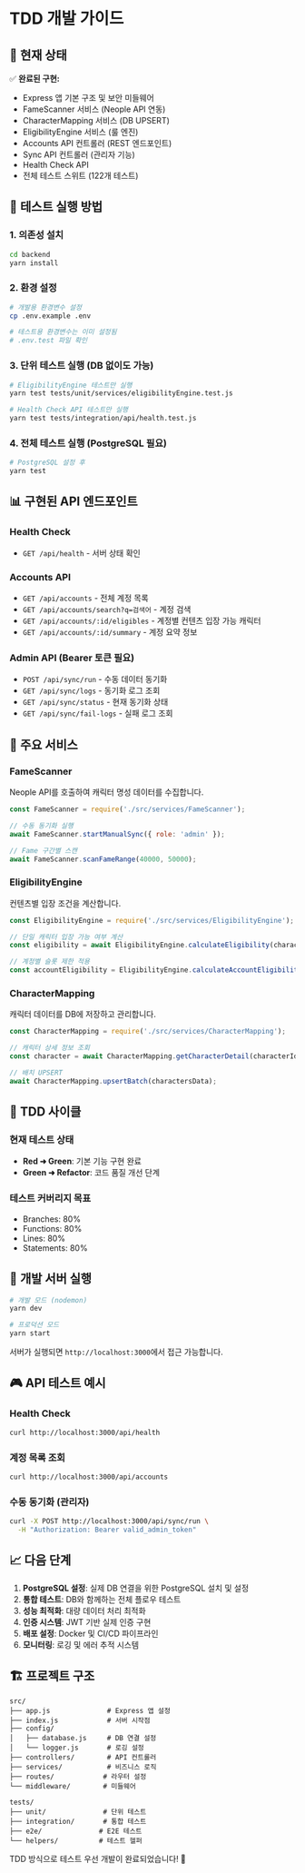 # TDD 개발 가이드

## 🎯 현재 상태

✅ **완료된 구현:**
- Express 앱 기본 구조 및 보안 미들웨어
- FameScanner 서비스 (Neople API 연동)
- CharacterMapping 서비스 (DB UPSERT)
- EligibilityEngine 서비스 (룰 엔진)
- Accounts API 컨트롤러 (REST 엔드포인트)
- Sync API 컨트롤러 (관리자 기능)
- Health Check API
- 전체 테스트 스위트 (122개 테스트)

## 🧪 테스트 실행 방법

### 1. 의존성 설치
```bash
cd backend
yarn install
```

### 2. 환경 설정
```bash
# 개발용 환경변수 설정
cp .env.example .env

# 테스트용 환경변수는 이미 설정됨
# .env.test 파일 확인
```

### 3. 단위 테스트 실행 (DB 없이도 가능)
```bash
# EligibilityEngine 테스트만 실행
yarn test tests/unit/services/eligibilityEngine.test.js

# Health Check API 테스트만 실행  
yarn test tests/integration/api/health.test.js
```

### 4. 전체 테스트 실행 (PostgreSQL 필요)
```bash
# PostgreSQL 설정 후
yarn test
```

## 📊 구현된 API 엔드포인트

### Health Check
- `GET /api/health` - 서버 상태 확인

### Accounts API
- `GET /api/accounts` - 전체 계정 목록
- `GET /api/accounts/search?q=검색어` - 계정 검색
- `GET /api/accounts/:id/eligibles` - 계정별 컨텐츠 입장 가능 캐릭터
- `GET /api/accounts/:id/summary` - 계정 요약 정보

### Admin API (Bearer 토큰 필요)
- `POST /api/sync/run` - 수동 데이터 동기화
- `GET /api/sync/logs` - 동기화 로그 조회
- `GET /api/sync/status` - 현재 동기화 상태
- `GET /api/sync/fail-logs` - 실패 로그 조회

## 🔧 주요 서비스

### FameScanner
Neople API를 호출하여 캐릭터 명성 데이터를 수집합니다.
```javascript
const FameScanner = require('./src/services/FameScanner');

// 수동 동기화 실행
await FameScanner.startManualSync({ role: 'admin' });

// Fame 구간별 스캔
await FameScanner.scanFameRange(40000, 50000);
```

### EligibilityEngine  
컨텐츠별 입장 조건을 계산합니다.
```javascript
const EligibilityEngine = require('./src/services/EligibilityEngine');

// 단일 캐릭터 입장 가능 여부 계산
const eligibility = await EligibilityEngine.calculateEligibility(character);

// 계정별 슬롯 제한 적용
const accountEligibility = EligibilityEngine.calculateAccountEligibility(characters);
```

### CharacterMapping
캐릭터 데이터를 DB에 저장하고 관리합니다.
```javascript
const CharacterMapping = require('./src/services/CharacterMapping');

// 캐릭터 상세 정보 조회
const character = await CharacterMapping.getCharacterDetail(characterId);

// 배치 UPSERT
await CharacterMapping.upsertBatch(charactersData);
```

## 🧪 TDD 사이클

### 현재 테스트 상태
- **Red ➜ Green**: 기본 기능 구현 완료
- **Green ➜ Refactor**: 코드 품질 개선 단계

### 테스트 커버리지 목표
- Branches: 80%
- Functions: 80% 
- Lines: 80%
- Statements: 80%

## 🚀 개발 서버 실행

```bash
# 개발 모드 (nodemon)
yarn dev

# 프로덕션 모드
yarn start
```

서버가 실행되면 `http://localhost:3000`에서 접근 가능합니다.

## 🎮 API 테스트 예시

### Health Check
```bash
curl http://localhost:3000/api/health
```

### 계정 목록 조회
```bash
curl http://localhost:3000/api/accounts
```

### 수동 동기화 (관리자)
```bash
curl -X POST http://localhost:3000/api/sync/run \
  -H "Authorization: Bearer valid_admin_token"
```

## 📈 다음 단계

1. **PostgreSQL 설정**: 실제 DB 연결을 위한 PostgreSQL 설치 및 설정
2. **통합 테스트**: DB와 함께하는 전체 플로우 테스트  
3. **성능 최적화**: 대량 데이터 처리 최적화
4. **인증 시스템**: JWT 기반 실제 인증 구현
5. **배포 설정**: Docker 및 CI/CD 파이프라인
6. **모니터링**: 로깅 및 에러 추적 시스템

## 🏗️ 프로젝트 구조

```
src/
├── app.js              # Express 앱 설정
├── index.js            # 서버 시작점
├── config/
│   ├── database.js     # DB 연결 설정
│   └── logger.js       # 로깅 설정
├── controllers/        # API 컨트롤러
├── services/           # 비즈니스 로직
├── routes/            # 라우터 설정
└── middleware/        # 미들웨어

tests/
├── unit/              # 단위 테스트
├── integration/       # 통합 테스트
├── e2e/              # E2E 테스트
└── helpers/          # 테스트 헬퍼
```

TDD 방식으로 테스트 우선 개발이 완료되었습니다! 🎉